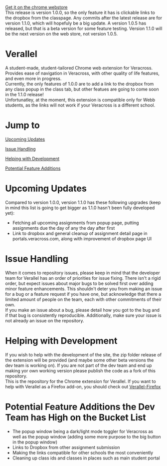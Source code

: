 <a href='https://chrome.google.com/webstore/detail/verallel/gndjmpiohedkdigkpibefbaoboajlnah'>Get it on the chrome webstore</a><br>
This release is version 1.0.0, so the only feature it has is clickable links to the dropbox from the classpage. Any commits after the latest release are for version 1.1.0, which will hopefuly be a big update. A version 1.0.5 has released, but that is a beta version for some feature testing. Version 1.1.0 will be the next version on the web store, not version 1.0.5.

# Verallel
A student-made, student-tailored Chrome web extension for Veracross. Provides ease of navigation in Veracross, with other quality of life features, and even more in progress.<br>
Currently, the only features of 1.0.0 are to add a link to the dropbox from any class popup in the class tab, but other featues are going to come soon in the 1.1.0 release!<br>
Unfortunatley, at the moment, this extension is compatible only for Webb students, as the links will not work if your Veracross is a different school. 

# Jump to
[Upcoming Updates](#upcoming-updates)

[Issue Handling](#issue-handling)

[Helping with Development](#helping-with-development)

[Potential Feature Additions](#potential-feature-addons-the-dev-team-has-high-on-the-bucket-list)

# Upcoming Updates
Compared to version 1.0.0, version 1.1.0 has these following upgrades (keep in mind this list is going to get bigger as 1.1.0 hasn't been fully developed yet):
  - Fetching all upcoming assignments from popup page, putting assignments due the day of any the day after first
  - Link to dropbox and general cleanup of assignment detail page in portals.veracross.com, along with improvement of dropbox page UI
# Issue Handling
When it comes to repository issues, please keep in mind that the developer team for Verallel has an order of priorities for issue fixing. There isn't a rigid order, but expect issues about major bugs to be solved first over adding minor feature enhancements. This shouldn't deter you from making an issue for a bug or a feature request if you have one, but acknowledge that there a limited amount of people on the team, each with other commitments of their own. <br> If you make an issue about a bug, please detail how you got to the bug and if that bug is consistently reproducible. Additionally, make sure your issue is not already an issue on the repository. 

# Helping with Development
If you wish to help with the development of the site, the zip folder release of the extension will be provided (and maybe some other beta versions the dev team is working on). If you are not part of the dev team and end up making yor own working version please publish the code as a fork of this repository.<br>
This is the repository for the Chrome extension for Verallel. If you want to help with Verallel as a Firefox add-on, you should check out <a href="https://github.com/Webb-School-Computer-Science-Club/Verallel-Firefox">Verallel-Firefox</a>

# Potential Feature Additions the Dev Team has High on the Bucket List
  - The popup window being a dark/light mode toggler for Veracross as well as the popup window (adding some more purpose to the big button in the popup window)
  - Links to Dropbox from other assignment submission
  - Making the links compatible for other schools the most conveniently
  - Cleaning up class ids and classes in places such as main student portal

